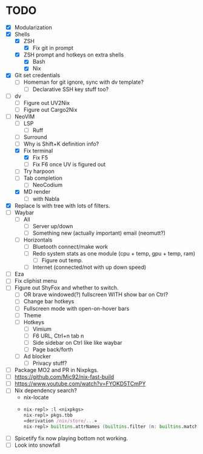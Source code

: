 # TODO
 - [x] Modularization
 - [x] Shells
     - [x] ZSH
         - [x] Fix git in prompt
     - [x] ZSH prompt and hotkeys on extra shells
         - [x] Bash
         - [x] Nix
 - [x] Git set credentials 
     - [ ] Homeman for git ignore, sync with dv template?
         - [ ] Declarative SSH key stuff too?
 - [ ] dv
     - [ ] Figure out UV2Nix
     - [ ] Figure out Cargo2Nix
 - [ ] NeoVIM
    - [ ] LSP
        - [ ] Ruff
    - [ ] Surround
    - [ ] Why is Shift+K definition info?
    - [x] Fix terminal
        - [x] Fix F5
        - [ ] Fix F6 once UV is figured out
    - [ ] Try harpoon
    - [ ] Tab completion
        - [ ] NeoCodium
    - [x] MD render
        - [ ] with Nabla
 - [x] Replace ls with tree with lots of filters.
 - [ ] Waybar
    - [ ] All
        - [ ] Server up/down
        - [ ] Something new (actually important) email (neomutt?)
    - [ ] Horizontals
        - [ ] Bluetooth connect/make work
        - [ ] Redo system stats as one module (cpu + temp, gpu + temp, ram)
             - [ ] Figure out temp.
        - [ ] Internet (connected/not with up down speed) 
 - [ ] Eza
 - [ ] Fix cliphist menu
 - [ ] Figure out ShyFox and whether to switch.
    - [ ] OR brave windowed(?) fullscreen WITH show bar on Ctrl?
    - [ ] Change bar hotkeys
    - [ ] Fullscreen mode with open-on-hover bars
    - [ ] Theme
    - [ ] Hotkeys
         - [ ] Vimium
         - [ ] F6 URL, Ctrl+n tab n
         - [ ] Side sidebar on Ctrl like like waybar
         - [ ] Page back/forth
    - [ ] Ad blocker
        - [ ] Privacy stuff?
 - [ ] Package MO2 and PR in Nixpkgs.
 - [ ] https://github.com/Mic92/nix-fast-build
 - [ ] https://www.youtube.com/watch?v=FYOKD5TCmPY
 - [ ] Nix dependency search?
    - nix-locate
    - ```nix repl
      nix-repl> :l <nixpkgs>
      nix-repl> pkgs.tbb
      «derivation /nix/store/...»
      nix-repl> builtins.attrNames (builtins.filter (n: builtins.match "tbb.*" n != null) (builtins.attrNames pkgs))
        ```
 - [ ] Spicetify fix now playing bottom not working.
 - [ ] Look into snowfall
